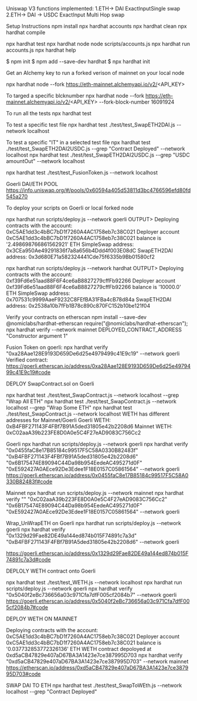 
Uniswap V3 functions implemented: 
1.ETH-> DAI  ExactInputSingle swap
2.ETH-> DAI -> USDC ExactInput Multi Hop swap



Setup Instructions
npm install
npx hardhat accounts
npx hardhat clean
npx hardhat compile

npx hardhat test
npx hardhat node
node scripts/accounts.js
npx hardhat run accounts.js
npx hardhat help


$ npm init
$ npm add --save-dev hardhat
$ npx hardhat init

Get an Alchemy key to run a forked verison of mainnet on your local node

npx hardhat node --fork https://eth-mainnet.alchemyapi.io/v2/<API_KEY>

To targed a specific blcknumber
npx hardhat node --fork https://eth-mainnet.alchemyapi.io/v2/<API_KEY> --fork-block-number 16091924

To run all the tests
npx hardhat test 


To test a specific test file 
npx hardhat test ./test/test_SwapETH2DAI.js --network localhost


To test a specific "IT" in a selected test file
npx hardhat test ./test/test_SwapETH2DAI2USDC.js --grep "Contract Deployed" --network localhost
npx hardhat test ./test/test_SwapETH2DAI2USDC.js --grep "USDC amountOut" --network localhost


npx hardhat test ./test/test_FusionToken.js --network localhost


  Goerli DAI/ETH POOL 
  https://info.uniswap.org/#/pools/0x60594a405d53811d3bc4766596efd80fd545a270

To deploy your scripts on Goerli or local forked node

npx hardhat run scripts/deploy.js --network goerli
OUTPUT>
Deploying contracts with the account: 0xC5AE1dd3c4bBC7bD1f7260A4AC1758eb7c38C021
Deployer account 0xC5AE1dd3c4bBC7bD1f7260A4AC1758eb7c38C021 balance is '2.498698766861562921' ETH
SimpleSwap address: 0x3CEa950Ae49291836f7a8a656b4Ddd4f003E08dC
SwapETH2DAI address: 0x3d680E71a582324441Cde75f6335b9Bb01580cf2


npx hardhat run scripts/deploy.js --network hardhat
OUTPUT>
Deploying contracts with the account: 0xf39Fd6e51aad88F6F4ce6aB8827279cffFb92266
Deployer account 0xf39Fd6e51aad88F6F4ce6aB8827279cffFb92266 balance is '10000.0' ETH
SimpleSwap address: 0x707531c9999AaeF9232C8FEfBA31FBa4cB78d84a
SwapETH2DAI address: 0x2538a10b7fFb1B78c890c870FC152b10be121f04


Verify your contracts on etherscan
npm install --save-dev @nomiclabs/hardhat-etherscan
require("@nomiclabs/hardhat-etherscan");
npx hardhat verify --network mainnet DEPLOYED_CONTRACT_ADDRESS "Constructor argument 1"

Fusion Token on goerli:
npx hardhat verify "0xa28Aae128E9193D659De6d25e4979499c41E9c19" --network goerli
Verified contract:
https://goerli.etherscan.io/address/0xa28Aae128E9193D659De6d25e4979499c41E9c19#code



DEPLOY SwapContract.sol on Goerli

 npx hardhat test ./test/test_SwapContract.js --network localhost --grep "Wrap All ETH"
 npx hardhat test ./test/test_SwapContract.js --network localhost --grep "Wrap Some ETH"
npx hardhat test ./test/test_SwapContract.js --network localhost
WETH has different addresses for Mainnet/Goerli
Goerli WETH: 0xB4FBF271143F4FBf7B91A5ded31805e42b2208d6
Mainnet WETH: 0xC02aaA39b223FE8D0A0e5C4F27eAD9083C756Cc2


Goerli
npx hardhat run scripts/deploy.js --network goerli
npx hardhat verify "0x0455faC8e17B85184c99517F5C58A0330B82483f" "0xB4FBF271143F4FBf7B91A5ded31805e42b2208d6" "0x6B175474E89094C44Da98b954EedeAC495271d0F" "0xE592427A0AEce92De3Edee1F18E0157C05861564" --network goerli
https://goerli.etherscan.io/address/0x0455faC8e17B85184c99517F5C58A0330B82483f#code

Mainnet
npx hardhat run scripts/deploy.js --network mainnet
npx hardhat verify "" "0xC02aaA39b223FE8D0A0e5C4F27eAD9083C756Cc2" "0x6B175474E89094C44Da98b954EedeAC495271d0F" "0xE592427A0AEce92De3Edee1F18E0157C05861564" --network goerli

Wrap_UnWrapETH on Goerli
npx hardhat run scripts/deploy.js --network goerli
npx hardhat verify "0x1329d29Fae82DE49a144ed874b015F74891c7a3d" "0xB4FBF271143F4FBf7B91A5ded31805e42b2208d6" --network goerli

https://goerli.etherscan.io/address/0x1329d29Fae82DE49a144ed874b015F74891c7a3d#code

DEPLOLY WETH contract onto Goerli

npx hardhat test ./test/test_WETH.js --network localhost
npx hardhat run scripts/deploy.js --network goerli
npx hardhat verify "0x5040f2eBc736656a03c971Cfa7dfF005cf2084b7" --network goerli
https://goerli.etherscan.io/address/0x5040f2eBc736656a03c971Cfa7dfF005cf2084b7#code

DEPLOY WETH ON MAINNET

Deploying contracts with the account: 0xC5AE1dd3c4bBC7bD1f7260A4AC1758eb7c38C021
Deployer account 0xC5AE1dd3c4bBC7bD1f7260A4AC1758eb7c38C021 balance is '0.037732853772326136' ETH
WETH contract depoloyed at  0xd5aCB47829e407aD67BA3A1423e7ce387995D703
npx hardhat verify "0xd5aCB47829e407aD67BA3A1423e7ce387995D703" --network mainnet
https://etherscan.io/address/0xd5aCB47829e407aD67BA3A1423e7ce387995D703#code



SWAP DAI TO ETH
 npx hardhat test ./test/test_SwapToWEth.js --network localhost --grep "Contract Deployed"


